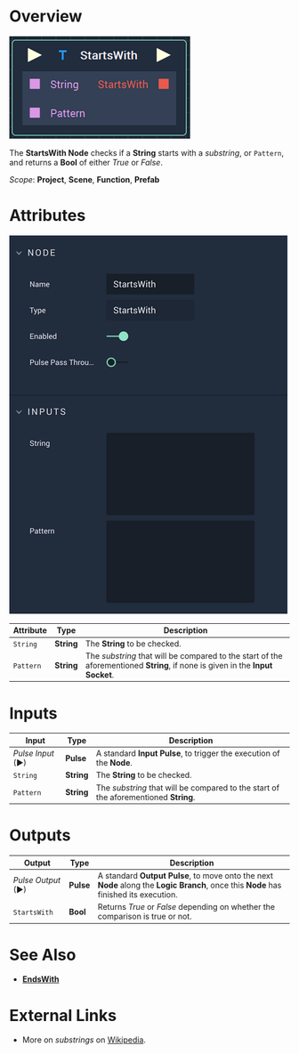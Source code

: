 # Overview

![The StartsWith Node.](../../.gitbook/assets/startswithnode.png)

The **StartsWith Node** checks if a **String** starts with a *substring*, or `Pattern`, and returns a **Bool** of either *True* or *False*.

*Scope*: **Project**, **Scene**, **Function**, **Prefab**

# Attributes

![The StartsWith Node Attributes.](../../.gitbook/assets/startswithattributes.png)

|Attribute|Type|Description|
|---|---|---|
|`String`|**String**|The **String** to be checked.|
|`Pattern`|**String**|The *substring* that will be compared to the start of the aforementioned **String**, if none is given in the **Input** **Socket**.|

# Inputs

|Input|Type|Description|
|---|---|---|
|*Pulse Input* (►)|**Pulse**|A standard **Input Pulse**, to trigger the execution of the **Node**.|
|`String`|**String**|The **String** to be checked.|
|`Pattern`|**String**|The *substring* that will be compared to the start of the aforementioned **String**.|

# Outputs

|Output|Type|Description|
|---|---|---|
|*Pulse Output* (►)|**Pulse**|A standard **Output Pulse**, to move onto the next **Node** along the **Logic Branch**, once this **Node** has finished its execution.|
|`StartsWith`|**Bool**|Returns *True* or *False* depending on whether the comparison is true or not.|

# See Also

* [**EndsWith**](endswith.md)

# External Links

* More on *substrings* on [Wikipedia](https://en.wikipedia.org/wiki/Substring).
